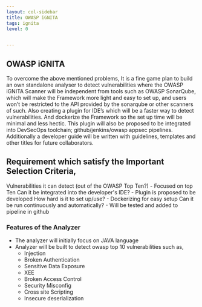 ```yaml
---
layout: col-sidebar
title: OWASP iGNITA
tags: ignita
level: 0


---
```

## OWASP iGNITA
To overcome the above mentioned problems, It is a fine game plan to build an own standalone analyser to detect vulnerabilities where the OWASP iGNITA Scanner will be independent from tools such as OWASP SonarQube, which will make the Framework more light and easy to set up, and users won’t be restricted to the API provided by the sonarqube or other scanners of such. Also creating a plugin for IDE’s which will be a faster way to detect vulnerabilities. And dockerize the Framework so the set up time will be minimal and less hectic. This plugin will also be proposed to be integrated into DevSecOps toolchain; github/jenkins/owasp appsec pipelines. Additionally a developer guide will be written with guidelines, templates and other titles for future collaborators.

## Requirement which satisfy the Important Selection Criteria,

Vulnerabilities it can detect (out of the OWASP Top Ten?) - Focused on top Ten
Can it be integrated into the developer's IDE? - Plugin is proposed to be developed
How hard is it to set up/use? - Dockerizing for easy setup
Can it be run continuously and automatically? - Will be tested and added to pipeline in github

### Features of the Analyzer
- The analyzer will initially focus on JAVA language
- Analyzer will be built to detect owasp top 10 vulnerabilities such as,
    - Injection
    - Broken Authentication
    - Sensitive Data Exposure
    - XEE
    - Broken Access Control
    - Security Misconfig
    - Cross site Scripting 
    - Insecure deserialization
